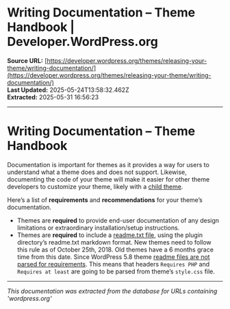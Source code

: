 # Writing Documentation – Theme Handbook | Developer.WordPress.org

**Source URL:** [https://developer.wordpress.org/themes/releasing-your-theme/writing-documentation/](https://developer.wordpress.org/themes/releasing-your-theme/writing-documentation/)  
**Last Updated:** 2025-05-24T13:58:32.462Z  
**Extracted:** 2025-05-31 16:56:23

---

# Writing Documentation – Theme Handbook

Documentation is important for themes as it provides a way for users to understand what a theme does and does not support. Likewise, documenting the code of your theme will make it easier for other theme developers to customize your theme, likely with a [child theme](https://developer.wordpress.org/themes/advanced-topics/child-themes/).

Here’s a list of **requirements** and **recommendations** for your theme’s documentation.

*   Themes are **required** to provide end-user documentation of any design limitations or extraordinary installation/setup instructions.
*   Themes are **required** to include a [readme.txt file](https://wordpress.org/plugins/about/readme.txt), using the plugin directory’s readme.txt markdown format. New themes need to follow this rule as of October 25th, 2018. Old themes have a 6 months grace time from this date. Since WordPress 5.8 theme [readme files are not parsed for requirements](https://core.trac.wordpress.org/ticket/48520). This means that headers `Requires PHP` and `Requires at least` are going to be parsed from theme’s `style.css` file.

---

*This documentation was extracted from the database for URLs containing 'wordpress.org'*
